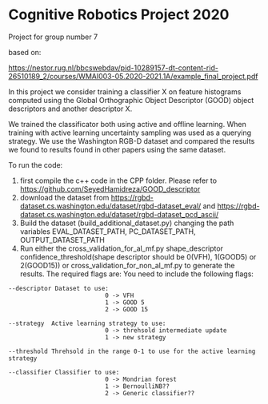 # Cognitive Robotics Project 2020
Project for group number 7

based on: 

https://nestor.rug.nl/bbcswebdav/pid-10289157-dt-content-rid-26510189_2/courses/WMAI003-05.2020-2021.1A/example_final_project.pdf


In this project we consider training a classifier X on feature histograms computed using the Global Orthographic Object Descriptor (GOOD) object descriptors and another descriptor X. 

We trained the classificator both using active and offline learning. When training with active learning uncertainty sampling was used as a querying strategy.
We use the Washington RGB-D dataset and compared the results we found to results found in other papers using the same dataset. 


To run the code: 
1. first compile the c++ code in the CPP folder. Please refer to https://github.com/SeyedHamidreza/GOOD_descriptor
2. download the dataset from https://rgbd-dataset.cs.washington.edu/dataset/rgbd-dataset_eval/ and https://rgbd-dataset.cs.washington.edu/dataset/rgbd-dataset_pcd_ascii/
3. Build the dataset (build_additional_dataset.py) changing the path variables EVAL_DATASET_PATH, PC_DATASET_PATH, OUTPUT_DATASET_PATH
4. Run either the cross_validation_for_al_mf.py shape_descriptor confidence_threshold(shape descriptor should be 0(VFH), 1(GOOD5) or 2(GOOD15)) or cross_validation_for_non_al_mf.py to generate the results. The required flags are:
You need to include the following flags: 
``` 
--descriptor Dataset to use:   
                           0 -> VFH 
                           1 -> GOOD 5
                           2 -> GOOD 15
                                      
--strategy  Active learning strategy to use: 
                           0 -> threhsold intermediate update
                           1 -> new strategy
                           
--threshold Threhsold in the range 0-1 to use for the active learning strategy

--classifier Classifier to use: 
                           0 -> Mondrian forest
                           1 -> BernoulliNB??
                           2 -> Generic classifier??
```
